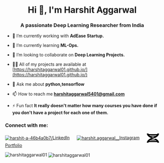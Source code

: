 <h1 align="center">Hi 👋, I'm Harshit Aggarwal</h1>
<h3 align="center">A passionate Deep Learning Researcher from India</h3>

<!--p align="left"> <a href="https://github.com/ryo-ma/github-profile-trophy"><img src="https://github-profile-trophy.vercel.app/?username=harshitaggarwal01" alt="harshitaggarwal01" /></a> </p-->

- 🔭 I’m currently working with **AdEase Startup.**

- 🌱 I’m currently learning **ML-Ops.**

- 👯 I’m looking to collaborate on **Deep Learning Projects.**

- 👨‍💻 All of my projects are available at [https://harshitaggarwal01.github.io/](https://harshitaggarwal01.github.io/)

- 💬 Ask me about **python,tensorflow**

- 📫 How to reach me **harshitaggarwal5401@gmail.com**

- ⚡ Fun fact **It really doesn't matter how many courses you have done if you don't have a project for each one of them.**

<h3 align="left">Connect with me:</h3>
<p align="left">
<a href="https://linkedin.com/in/harshit-a-46b4a0b7/" target="blank"><img align="center" src="https://cdn.jsdelivr.net/npm/simple-icons@3.0.1/icons/linkedin.svg" alt="harshit-a-46b4a0b7/" height="30" width="40" />LinkedIn</a>&nbsp &nbsp &nbsp
<a href="https://instagram.com/harshit.aggarwal__" target="blank"><img align="center" src="https://cdn.jsdelivr.net/npm/simple-icons@3.0.1/icons/instagram.svg" alt="harshit.aggarwal__" height="30" width="40" />Instagram</a>&nbsp &nbsp &nbsp
<a href="https://harshitaggarwal01.github.io/" target="blank"><img align="center" src="/dna-solid.svg" height="30" width="40"></img>Portfolio</a>
</p>

<!--h3 align="left">Languages and Tools:</h3>
<p align="left"> <a href="https://www.cprogramming.com/" target="_blank"> <img src="https://devicons.github.io/devicon/devicon.git/icons/c/c-original.svg" alt="c" width="40" height="40"/> </a> <a href="https://www.w3schools.com/cpp/" target="_blank"> <img src="https://devicons.github.io/devicon/devicon.git/icons/cplusplus/cplusplus-original.svg" alt="cplusplus" width="40" height="40"/> </a> <a href="https://www.w3schools.com/css/" target="_blank"> <img src="https://devicons.github.io/devicon/devicon.git/icons/css3/css3-original-wordmark.svg" alt="css3" width="40" height="40"/> </a> <a href="https://firebase.google.com/" target="_blank"> <img src="https://www.vectorlogo.zone/logos/firebase/firebase-icon.svg" alt="firebase" width="40" height="40"/> </a> <a href="https://flask.palletsprojects.com/" target="_blank"> <img src="https://www.vectorlogo.zone/logos/pocoo_flask/pocoo_flask-icon.svg" alt="flask" width="40" height="40"/> </a> <a href="https://flutter.dev" target="_blank"> <img src="https://www.vectorlogo.zone/logos/flutterio/flutterio-icon.svg" alt="flutter" width="40" height="40"/> </a> <a href="https://git-scm.com/" target="_blank"> <img src="https://www.vectorlogo.zone/logos/git-scm/git-scm-icon.svg" alt="git" width="40" height="40"/> </a> <a href="https://www.w3.org/html/" target="_blank"> <img src="https://devicons.github.io/devicon/devicon.git/icons/html5/html5-original-wordmark.svg" alt="html5" width="40" height="40"/> </a> <a href="https://kotlinlang.org" target="_blank"> <img src="https://www.vectorlogo.zone/logos/kotlinlang/kotlinlang-icon.svg" alt="kotlin" width="40" height="40"/> </a> <a href="https://www.linux.org/" target="_blank"> <img src="https://devicons.github.io/devicon/devicon.git/icons/linux/linux-original.svg" alt="linux" width="40" height="40"/> </a> <a href="https://opencv.org/" target="_blank"> <img src="https://www.vectorlogo.zone/logos/opencv/opencv-icon.svg" alt="opencv" width="40" height="40"/> </a> <a href="https://www.photoshop.com/en" target="_blank"> <img src="https://devicons.github.io/devicon/devicon.git/icons/photoshop/photoshop-plain.svg" alt="photoshop" width="40" height="40"/> </a> <a href="https://www.python.org" target="_blank"> <img src="https://devicons.github.io/devicon/devicon.git/icons/python/python-original.svg" alt="python" width="40" height="40"/> </a> <a href="https://pytorch.org/" target="_blank"> <img src="https://www.vectorlogo.zone/logos/pytorch/pytorch-icon.svg" alt="pytorch" width="40" height="40"/> </a> <a href="https://scikit-learn.org/" target="_blank"> <img src="https://upload.wikimedia.org/wikipedia/commons/0/05/Scikit_learn_logo_small.svg" alt="scikit_learn" width="40" height="40"/> </a> <a href="https://www.tensorflow.org" target="_blank"> <img src="https://www.vectorlogo.zone/logos/tensorflow/tensorflow-icon.svg" alt="tensorflow" width="40" height="40"/> </a> <a href="https://unity.com/" target="_blank"> <img src="https://www.vectorlogo.zone/logos/unity3d/unity3d-icon.svg" alt="unity" width="40" height="40"/> </a> </p-->

<p><img align="left" src="https://github-readme-stats.vercel.app/api/top-langs?username=harshitaggarwal01&show_icons=true&locale=en&layout=compact" alt="harshitaggarwal01" /></p>

<p>&nbsp;<img align="center" width=50% src="https://github-readme-stats.vercel.app/api?username=harshitaggarwal01&show_icons=true&locale=en&count_private=true" alt="harshitaggarwal01" /></p>
